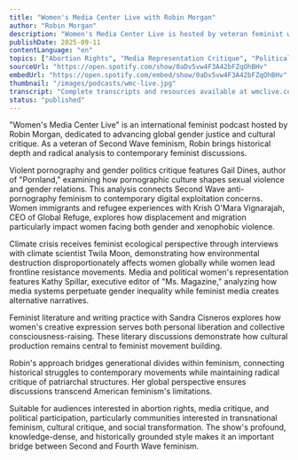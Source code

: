 ```yaml
---
title: "Women's Media Center Live with Robin Morgan"
author: "Robin Morgan"
description: "Women's Media Center Live is hosted by veteran feminist writer and activist Robin Morgan, affiliated with Women's Media Center. The show explores feminist politics, culture, and social issues with a global perspective, covering abortion rights, media critique, climate crisis, immigration policy, and literary creation. Robin brings her deep Second Wave feminist background and critical language to in-depth dialogues with women experts across fields. Broadcasting in 110 countries worldwide, while unrated on Spotify, it has high influence in international feminist podcasting."
publishDate: 2025-09-11
contentLanguage: "en"
topics: ["Abortion Rights", "Media Representation Critique", "Political Participation"]
sourceUrl: "https://open.spotify.com/show/0aDv5vw4F3A42bFZqOhBHv"
embedUrl: "https://open.spotify.com/embed/show/0aDv5vw4F3A42bFZqOhBHv"
thumbnail: "/images/podcasts/wmc-live.jpg"
transcript: "Complete transcripts and resources available at wmclive.com or womensmediacenter.com"
status: "published"
---
```


"Women's Media Center Live" is an international feminist podcast hosted by Robin Morgan, dedicated to advancing global gender justice and cultural critique. As a veteran of Second Wave feminism, Robin brings historical depth and radical analysis to contemporary feminist discussions.

Violent pornography and gender politics critique features Gail Dines, author of "Pornland," examining how pornographic culture shapes sexual violence and gender relations. This analysis connects Second Wave anti-pornography feminism to contemporary digital exploitation concerns. Women immigrants and refugee experiences with Krish O'Mara Vignarajah, CEO of Global Refuge, explores how displacement and migration particularly impact women facing both gender and xenophobic violence.

Climate crisis receives feminist ecological perspective through interviews with climate scientist Twila Moon, demonstrating how environmental destruction disproportionately affects women globally while women lead frontline resistance movements. Media and political women's representation features Kathy Spillar, executive editor of "Ms. Magazine," analyzing how media systems perpetuate gender inequality while feminist media creates alternative narratives.

Feminist literature and writing practice with Sandra Cisneros explores how women's creative expression serves both personal liberation and collective consciousness-raising. These literary discussions demonstrate how cultural production remains central to feminist movement building.

Robin's approach bridges generational divides within feminism, connecting historical struggles to contemporary movements while maintaining radical critique of patriarchal structures. Her global perspective ensures discussions transcend American feminism's limitations.

Suitable for audiences interested in abortion rights, media critique, and political participation, particularly communities interested in transnational feminism, cultural critique, and social transformation. The show's profound, knowledge-dense, and historically grounded style makes it an important bridge between Second and Fourth Wave feminism.
